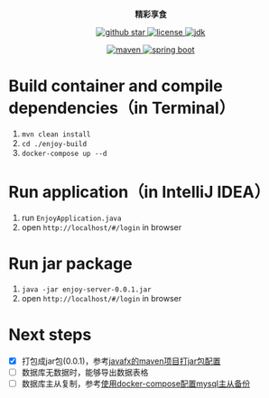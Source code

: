 <p align="center">
	<strong>精彩享食</strong>
</p>
<p align="center">
    <a target="blank" href="https://github.com/Helltractor/enjoy-take-out">
        <img src="https://img.shields.io/github/stars/Helltractor/enjoy-take-out.svg?style=social" alt="github star"/>
    </a>
    <a target="_blank" href="https://opensource.org/licenses/MIT">
        <img src="https://img.shields.io/:license-MIT-blue.svg" alt="license"/>
    </a>
    <a target="_blank" href="https://github.com/Helltractor/Securities-Trading-System">
        <img src='https://img.shields.io/badge/JDK-1.8.0_40+-green.svg' alt='jdk'/>
    </a>
<p/>
<p align="center">
    <a target="blank" href="https://github.com/Helltractor/Securities-Trading-System">
        <img src='https://img.shields.io/badge/Maven-3.9.6-blue.svg' alt='maven'/>
    </a>
    <a target="_blank" href="https://github.com/Helltractor/Securities-Trading-System">
        <img src='https://img.shields.io/badge/Spring%20Boot-2.7.3-green.svg' alt='spring boot'/>
    </a>
</p>

# Build container and compile dependencies（in Terminal）

1. `mvn clean install`
2. `cd ./enjoy-build`
3. `docker-compose up --d`

# Run application（in IntelliJ IDEA）

1. run `EnjoyApplication.java`
2. open `http://localhost/#/login` in browser

# Run jar package

1. `java -jar enjoy-server-0.0.1.jar`
2. open `http://localhost/#/login` in browser

# Next steps

- [x] 打包成jar包(0.0.1)，参考[javafx的maven项目打jar包配置](https://www.bingbaihanji.com/archives/javafxPackagingConfiguration#javafx%E7%9A%84maven%E9%A1%B9%E7%9B%AE%E6%89%93jar%E5%8C%85%E9%85%8D%E7%BD%AE)
- [ ] 数据库无数据时，能够导出数据表格
- [ ] 数据库主从复制，参考[使用docker-compose配置mysql主从备份](https://www.enjoytoday.cn/2024/01/11/%E4%BD%BF%E7%94%A8docker-compose%E9%85%8D%E7%BD%AEmysql%E4%B8%BB%E4%BB%8E%E5%A4%87%E4%BB%BD/)
